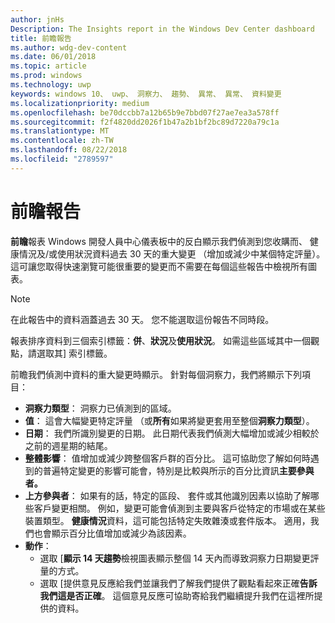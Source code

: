 ```yaml
---
author: jnHs
Description: The Insights report in the Windows Dev Center dashboard
title: 前瞻報告
ms.author: wdg-dev-content
ms.date: 06/01/2018
ms.topic: article
ms.prod: windows
ms.technology: uwp
keywords: windows 10、 uwp、 洞察力、 趨勢、 異常、 異常、 資料變更
ms.localizationpriority: medium
ms.openlocfilehash: be70dccbb7a12b65b9e7bbd07f27ae7ea3a578ff
ms.sourcegitcommit: f2f4820dd2026f1b47a2b1bf2bc89d7220a79c1a
ms.translationtype: MT
ms.contentlocale: zh-TW
ms.lasthandoff: 08/22/2018
ms.locfileid: "2789597"
---
```

# <a name="insights-report"></a>前瞻報告


**前瞻**報表 Windows 開發人員中心儀表板中的反白顯示我們偵測到您收購而、 健康情況及/或使用狀況資料過去 30 天的重大變更 （增加或減少中某個特定評量）。 這可讓您取得快速瀏覽可能很重要的變更而不需要在每個這些報告中檢視所有圖表。

> [!NOTE]
> 在此報告中的資料涵蓋過去 30 天。 您不能選取這份報告不同時段。

報表排序資料到三個索引標籤：**併**、**狀況**及**使用狀況**。 如需這些區域其中一個觀點，請選取其] 索引標籤。

前瞻我們偵測中資料的重大變更時顯示。 針對每個洞察力，我們將顯示下列項目：
- **洞察力類型**： 洞察力已偵測到的區域。
- **值**： 這會大幅變更特定評量 （或**所有**如果將變更套用至整個**洞察力類型**）。
- **日期**： 我們所識別變更的日期。 此日期代表我們偵測大幅增加或減少相較於之前的週星期的結尾。
- **整體影響**： 值增加或減少跨整個客戶群的百分比。 這可協助您了解如何時遇到的普遍特定變更的影響可能會，特別是比較與所示的百分比資訊**主要參與者。**
- **上方參與者**： 如果有的話，特定的區段、 套件或其他識別因素以協助了解哪些客戶變更相關。 例如，變更可能會偵測到主要與客戶從特定的市場或在某些裝置類型。 **健康情況**資料，這可能包括特定失敗雜湊或套件版本。 適用，我們也會顯示百分比值增加或減少為該因素。
- **動作**：
   - 選取 [**顯示 14 天趨勢**檢視圖表顯示整個 14 天內而導致洞察力日期變更評量的方式。
   - 選取 [提供意見反應給我們並讓我們了解我們提供了觀點看起來正確**告訴我們這是否正確**。 這個意見反應可協助寄給我們繼續提升我們在這裡所提供的資料。 

